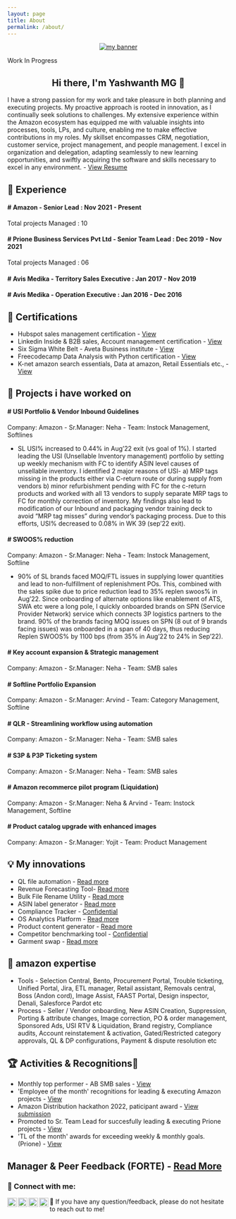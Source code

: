 ```yaml
---
layout: page
title: About
permalink: /about/
---
```


<p align="center">
  <a href=""_blank" rel="noreferrer"><img src="https://github.com/yashwanthmg/res2223/blob/d480ee6dc7b2a8c1524357f60ac8aa6e77deaa3f/Main/Images/image_processing20221109-7-f1u453.jpg" alt="my banner"></a>
</p>

Work In Progress

<h2 align="center">
Hi there, I'm Yashwanth MG 👋
</h2>

I have a strong passion for my work and take pleasure in both planning and executing projects. My proactive approach is rooted in innovation, as I continually seek solutions to challenges. My extensive experience within the Amazon ecosystem has equipped me with valuable insights into processes, tools, LPs, and culture, enabling me to make effective contributions in my roles. My skillset encompasses CRM, negotiation, customer service, project management, and people management. I excel in organization and delegation, adapting seamlessly to new learning opportunities, and swiftly acquiring the software and skills necessary to excel in any environment. - <a href="https://github.com/yashwanthmg/res2223/blob/75c78666d79b3b2e7fac3f2f1dd384aa69e394f1/Main/Images/Yashwanth_Resume_Final_3.pdf" target="_blank" rel="noreferrer">View Resume</a>

                                                                                                                                                      
## 🌱 Experience

<h4 align ="left">   
# Amazon - Senior Lead : Nov 2021 - Present
</h4>
  Total projects Managed : 10

<h4 align ="left">
# Prione Business Services Pvt Ltd - Senior Team Lead : Dec 2019 - Nov 2021 
</h4>
 Total projects Managed : 06

 <h4 align ="left">
# Avis Medika - Territory Sales Executive : Jan 2017 - Nov 2019 
</h4>

 <h4 align ="left">
# Avis Medika - Operation Executive : Jan 2016 - Dec 2016 
</h4>

                                                                                                                                  
## 📜 Certifications

- Hubspot sales management certification - <a href="" target="_blank" rel="noreferrer">View</a>
- Linkedin Inside & B2B sales, Account management certification - <a href="" target="_blank" rel="noreferrer">View</a>
- Six Sigma White Belt - Aveta Business institute - <a href="" target="_blank" rel="noreferrer">View</a>
- Freecodecamp Data Analysis with Python certification - <a href="" target="_blank" rel="noreferrer">View</a>
- K-net amazon search essentials, Data at amazon, Retail Essentials etc., - <a href="" target="_blank" rel="noreferrer">View</a>

                                                                       
## 📝 Projects i have worked on

<h4 align ="left">   
# USI Portfolio & Vendor Inbound Guidelines
</h4> Company: Amazon - Sr.Manager: Neha - Team: Instock Management, Softlines

- SL USI% increased to 0.44% in Aug’22 exit (vs goal of 1%). I started leading the USI (Unsellable Inventory management) portfolio by setting up weekly mechanism with FC to identify ASIN level causes of unsellable inventory. I identified 2 major reasons of USI- a) MRP tags missing in the products either via C-return route or during supply from vendors b) minor refurbishment pending with FC for the c-return products and worked with all 13 vendors to supply separate MRP tags to FC for monthly correction of inventory. My findings also lead to modification of our Inbound and packaging vendor training deck to avoid “MRP tag misses” during vendor’s packaging process. Due to this efforts, USI% decreased to 0.08% in WK 39 (sep’22 exit).

<h4 align ="left">
# SWOOS% reduction
</h4> Company: Amazon - Sr.Manager: Neha - Team: Instock Management, Softline

- 90% of SL brands faced MOQ/FTL issues in supplying lower quantities and lead to non-fulfillment of replenishment POs. This, combined with the sales spike due to price reduction lead to 35% replen swoos% in Aug’22. Since onboarding of alternate options like enablement of ATS, SWA etc were a long pole, I quickly onboarded brands on SPN (Service Provider Network) service which connects 3P logistics partners to the brand.  90% of the brands facing MOQ issues on SPN (8 out of 9 brands facing issues) was onboarded in a span of 40 days, thus reducing Replen SWOOS% by 1100 bps (from 35% in Aug’22 to 24% in Sep’22).

<h4 align ="left">   
# Key account expansion & Strategic management
</h4> Company: Amazon - Sr.Manager: Neha - Team: SMB sales

<h4 align ="left">   
# Softline Portfolio Expansion
</h4> Company: Amazon - Sr.Manager: Arvind - Team: Category Management, Softline 

<h4 align ="left">   
# QLR - Streamlining workflow using automation
</h4> Company: Amazon - Sr.Manager: Neha - Team: SMB sales

<h4 align ="left">   
# S3P & P3P Ticketing system
</h4> Company: Amazon - Sr.Manager: Neha - Team: SMB sales

<h4 align ="left">   
# Amazon recommerce pilot program (Liquidation)
</h4> Company: Amazon - Sr.Manager: Neha & Arvind - Team: Instock Management, Softline

<h4 align ="left"> 
# Product catalog upgrade with enhanced images 
</h4> Company: Amazon - Sr.Manager: Yojit - Team: Product Management

## 💡 My innovations 

- QL file automation - <a href="https://github.com/yashwanthmg/ideal-engine/blob/37001371360840af66a87011094091e3799e12ab/projects/QL%20automation%20script/readme.md" target="_blank" rel="noreferrer">Read more</a>
- Revenue Forecasting Tool- <a href="https://github.com/yashwanthmg/ideal-engine/tree/9277a6fe60410360b2b53a0b8dafdb808d572936/projects/Revenue_forecast_tool" target="_blank" rel="noreferrer">Read more</a>
- Bulk File Rename Utility -  <a href="https://github.com/yashwanthmg/ideal-engine/blob/dc84409f6127e06569eab56bac363b01d358d551/projects/Bulk%20file%20rename%20utlility/README.md" target="_blank" rel="noreferrer">Read more</a>
- ASIN label generator -  <a href="https://github.com/yashwanthmg/ideal-engine/blob/8162afb7e8ec8524c5b42d8d2ad32b610614abc3/projects/asin%20label%20generator/README.md" target="_blank" rel="noreferrer">Read more</a>
- Compliance Tracker - <a href="" target="_blank" rel="noreferrer">Confidential</a>
- OS Analytics Platform - <a href="https://github.com/yashwanthmg/ideal-engine/tree/9277a6fe60410360b2b53a0b8dafdb808d572936/projects/Ordersheet%20Data%20Extractor" target="_blank" rel="noreferrer">Read more</a>
- Product content generator -  <a href="https://github.com/yashwanthmg/ideal-engine/blob/1878b38a03b77f4d9c821ad7e8504a09500950c4/projects/Product%20content%20generator/README.md" target="_blank" rel="noreferrer">Read more</a>
- Competitor benchmarking tool - <a href="" target="_blank" rel="noreferrer">Confidential</a>
- Garment swap -  <a href="https://github.com/yashwanthmg/ideal-engine/blob/1878b38a03b77f4d9c821ad7e8504a09500950c4/projects/garment%20swap/SwapNet-master/README.md" target="_blank" rel="noreferrer">Read more</a>


## 💼 amazon expertise

- Tools - Selection Central, Bento, Procurement Portal, Trouble ticketing, Unified Portal, Jira, ETL manager, Retail assistant, Removals central, Boss (Andon cord), Image Assist, FAAST Portal, Design inspector, Denali, Salesforce Pardot  etc
- Process - Seller / Vendor onboarding, New ASIN Creation, Suppression, Porting & attribute changes, Image correction, PO & order management, Sponsored Ads, USI RTV & Liquidation, Brand registry, Compliance audits, Account reinstatement & activation, Gated/Restricted category approvals, QL & DP configurations, Payment & dispute resolution etc



## 🏆 Activities & Recognitions🥇

- Monthly top performer - AB SMB sales - <a href="https://github.com/yashwanthmg/ideal-engine/blob/45eeb1f84b493f6ae5a14c0ee42fbf6bba3a684b/docs/amazon_performance/amazon_business/AB%20DD%20recognition.png" target="_blank" rel="noreferrer">View</a> 
- 'Employee of the month' recognitions for leading & executing Amazon projects - <a href="https://github.com/yashwanthmg/ideal-engine/blob/01ed03bf296ad65b08f2ed0258963ba7a56baf32/docs/amazon_performance/amazon_distribution/AD%20Sep%202022%20Recognitions.pdf" target="_blank" rel="noreferrer">View</a>
- Amazon Distribution hackathon 2022, paticipant award - <a href="https://hack.amazon.com/#adhackathon/ideas/52274" target="_blank" rel="noreferrer">View submission</a> 
- Promoted to Sr. Team Lead for succesfully leading & executing Prione projects - <a href="" target="_blank" rel="noreferrer">View</a>
- 'TL of the month' awards for exceeding weekly & monthly goals. (Prione) - <a href="" target="_blank" rel="noreferrer">View</a>
     

## Manager & Peer Feedback (FORTE) - <a href="https://github.com/yashwanthmg/ideal-engine/blob/f201d359dec4b9062475c9c208a1f62eaed9ef45/docs/Forte/mmgyashw%20-%20Forte%20Q1%202023.pdf" target="_blank" rel="noreferrer">Read More</a>

                                                                                                                            

### 🤝 Connect with me: 

<a href="tel:+919535992120"><img align="left" src="https://github.com/yashwanthmg/ideal-engine/blob/b1925e8c877bfc4254ed62a3cd45268aa6991895/images/call.jpg" alt="Yashwanth MG | Phone Number" width="21px"/></a>
<a href="https://app.chime.aws/conversations/new?email=mmgyashw@amazon.com"><img align="left" src="https://github.com/yashwanthmg/ideal-engine/blob/6fe48ad830ba499dd0b3ee3e4ea607d05d4ee365/images/chime.jpg" alt="Yashwanth MG | Chime" width="21px"/></a> 
<a href="mailto:mmgyashw@amazon.com"><img align="left" src="https://github.com/yashwanthmg/ideal-engine/blob/96fc2d4b6f6372d31fc893adb346c3f8dc21b185/images/outlook.jpg" alt="Yashwanth MG | Outlook" width="21px"/></a>
<a href="https://www.linkedin.com/in/yashwanth-mg"><img align="left" src="https://raw.githubusercontent.com/yushi1007/yushi1007/main/images/linkedin.svg" alt="Yu Shi | LinkedIn" width="21px"/></a> 💬 If you have any question/feedback, please do not hesitate to reach out to me!
</br>

